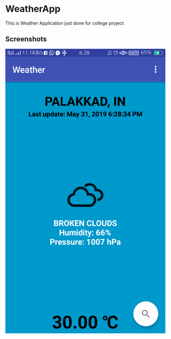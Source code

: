 # WeatherApp
This is Weather Application just done for college project


## Screenshots
![Screenshot 1](https://github.com/Anooppandikashala/WeatherApp/blob/master/Screenshot_.png)

